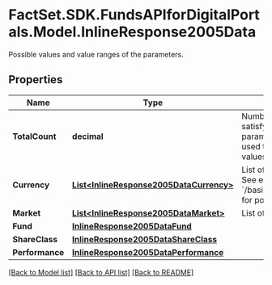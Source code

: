 # FactSet.SDK.FundsAPIforDigitalPortals.Model.InlineResponse2005Data
Possible values and value ranges of the parameters.

## Properties

Name | Type | Description | Notes
------------ | ------------- | ------------- | -------------
**TotalCount** | **decimal** | Number of notations that satisfy the request parameters, hence have been used to retrieve the possible values and value ranges. | [optional] 
**Currency** | [**List&lt;InlineResponse2005DataCurrency&gt;**](InlineResponse2005DataCurrency.md) | List of currency identifiers. See endpoint &#x60;/basic/valueUnit/currency/list&#x60; for possible values. | [optional] 
**Market** | [**List&lt;InlineResponse2005DataMarket&gt;**](InlineResponse2005DataMarket.md) | List of market identifiers. | [optional] 
**Fund** | [**InlineResponse2005DataFund**](InlineResponse2005DataFund.md) |  | [optional] 
**ShareClass** | [**InlineResponse2005DataShareClass**](InlineResponse2005DataShareClass.md) |  | [optional] 
**Performance** | [**InlineResponse2005DataPerformance**](InlineResponse2005DataPerformance.md) |  | [optional] 

[[Back to Model list]](../README.md#documentation-for-models) [[Back to API list]](../README.md#documentation-for-api-endpoints) [[Back to README]](../README.md)

